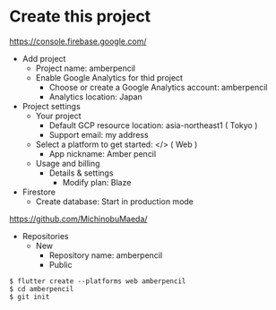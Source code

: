 # Create this project

<https://console.firebase.google.com/>
- Add project
    - Project name: amberpencil
    - Enable Google Analytics for thid project
        - Choose or create a Google Analytics account: amberpencil
        - Analytics location: Japan
- Project settings
    - Your project
        - Default GCP resource location: asia-northeast1 ( Tokyo )
        - Support email: my address
    - Select a platform to get started: </> ( Web )
        - App nickname: Amber pencil
    - Usage and billing
        - Details & settings
            - Modify plan: Blaze
- Firestore
    - Create database: Start in production mode

<https://github.com/MichinobuMaeda/>
- Repositories
    - New
        - Repository name: amberpencil
        - Public

```
$ flutter create --platforms web amberpencil
$ cd amberpencil
$ git init

```

